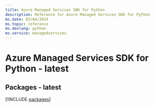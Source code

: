 ```yaml
---
title: Azure Managed Services SDK for Python
description: Reference for Azure Managed Services SDK for Python
ms.date: 03/04/2024
ms.topic: reference
ms.devlang: python
ms.service: managedservices
---
```

# Azure Managed Services SDK for Python - latest
## Packages - latest
[!INCLUDE [packages](managed-services-index.md)]